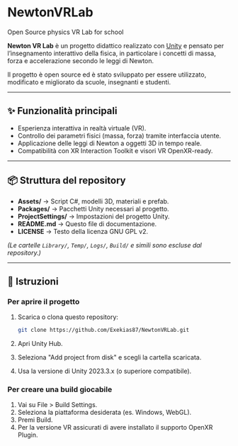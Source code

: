 # NewtonVRLab
Open Source physics VR Lab for school

**Newton VR Lab** è un progetto didattico realizzato con [Unity](https://unity.com/) e pensato per l’insegnamento interattivo della fisica, in particolare i concetti di massa, forza e accelerazione secondo le leggi di Newton.

Il progetto è open source ed è stato sviluppato per essere utilizzato, modificato e migliorato da scuole, insegnanti e studenti.

---

## ✨ Funzionalità principali
- Esperienza interattiva in realtà virtuale (VR).
- Controllo dei parametri fisici (massa, forza) tramite interfaccia utente.
- Applicazione delle leggi di Newton a oggetti 3D in tempo reale.
- Compatibilità con XR Interaction Toolkit e visori VR OpenXR-ready.

---

## 📦 Struttura del repository
- **Assets/** → Script C#, modelli 3D, materiali e prefab.  
- **Packages/** → Pacchetti Unity necessari al progetto.  
- **ProjectSettings/** → Impostazioni del progetto Unity.  
- **README.md** → Questo file di documentazione.  
- **LICENSE** → Testo della licenza GNU GPL v2.  

*(Le cartelle `Library/`, `Temp/`, `Logs/`, `Build/` e simili sono escluse dal repository.)*

---

## 🚀 Istruzioni
### Per aprire il progetto
1. Scarica o clona questo repository:
   ```bash
   git clone https://github.com/Exekias87/NewtonVRLab.git
2. Apri Unity Hub.

3. Seleziona "Add project from disk" e scegli la cartella scaricata.
4. Usa la versione di Unity 2023.3.x (o superiore compatibile).

### Per creare una build giocabile

1. Vai su File > Build Settings.
2. Seleziona la piattaforma desiderata (es. Windows, WebGL).
3. Premi Build.
4. Per la versione VR assicurati di avere installato il supporto OpenXR Plugin.
